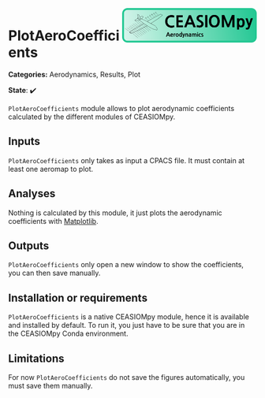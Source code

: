 <img align="right" height="70" src="../../documents/logos/CEASIOMpy_banner_aero.png">

# PlotAeroCoefficients

**Categories:** Aerodynamics, Results, Plot

**State**: :heavy_check_mark:


`PlotAeroCoefficients` module allows to plot aerodynamic coefficients calculated by the different modules of CEASIOMpy.


## Inputs

`PlotAeroCoefficients` only takes as input a CPACS file. It must contain at least one aeromap to plot.


## Analyses

Nothing is calculated by this module, it just plots the aerodynamic coefficients with [Matplotlib](https://matplotlib.org/).


## Outputs

`PlotAeroCoefficients` only open a new window to show the coefficients, you can then save manually.


## Installation or requirements

`PlotAeroCoefficients` is a native CEASIOMpy module, hence it is available and installed by default. To run it, you just have to be sure that you are in the CEASIOMpy Conda environment.


## Limitations

For now `PlotAeroCoefficients` do not save the figures automatically, you must save them manually.
